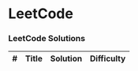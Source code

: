 LeetCode
========

### LeetCode Solutions

| # | Title | Solution | Difficulty |
|---|-------|----------|------------|
